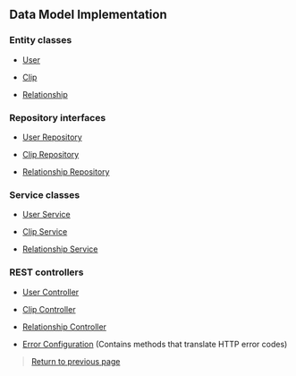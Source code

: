 ## Data Model Implementation

### Entity classes

* [User](https://github.com/tunefull/tunefull-service/blob/master/src/main/java/edu/cnm/deepdive/tunefull/model/entity/User.java)

* [Clip](https://github.com/tunefull/tunefull-service/blob/master/src/main/java/edu/cnm/deepdive/tunefull/model/entity/Clip.java)

* [Relationship](https://github.com/tunefull/tunefull-service/blob/master/src/main/java/edu/cnm/deepdive/tunefull/model/entity/Relationship.java)

### Repository interfaces

* [User Repository](https://github.com/tunefull/tunefull-service/blob/master/src/main/java/edu/cnm/deepdive/tunefull/model/dao/UserRepository.java)

* [Clip Repository](https://github.com/tunefull/tunefull-service/blob/master/src/main/java/edu/cnm/deepdive/tunefull/model/dao/ClipRepository.java)

* [Relationship Repository](https://github.com/tunefull/tunefull-service/blob/master/src/main/java/edu/cnm/deepdive/tunefull/model/dao/RelationshipRepository.java)


### Service classes

* [User Service](https://github.com/tunefull/tunefull-service/blob/master/src/main/java/edu/cnm/deepdive/tunefull/service/UserService.java)

* [Clip Service](https://github.com/tunefull/tunefull-service/blob/master/src/main/java/edu/cnm/deepdive/tunefull/service/ClipService.java)

* [Relationship Service](https://github.com/tunefull/tunefull-service/blob/master/src/main/java/edu/cnm/deepdive/tunefull/service/RelationshipService.java)


### REST controllers
                                         
* [User Controller](https://github.com/tunefull/tunefull-service/blob/master/src/main/java/edu/cnm/deepdive/tunefull/controller/UserController.java)

* [Clip Controller](https://github.com/tunefull/tunefull-service/blob/master/src/main/java/edu/cnm/deepdive/tunefull/controller/ClipController.java)

* [Relationship Controller](https://github.com/tunefull/tunefull-service/blob/master/src/main/java/edu/cnm/deepdive/tunefull/controller/RelationshipController.java)

* [Error Configuration](https://github.com/tunefull/tunefull-service/blob/master/src/main/java/edu/cnm/deepdive/tunefull/configuration/ErrorConfiguration.java) (Contains methods that translate HTTP error codes)


> [Return to previous page](server-design-implementation.md)